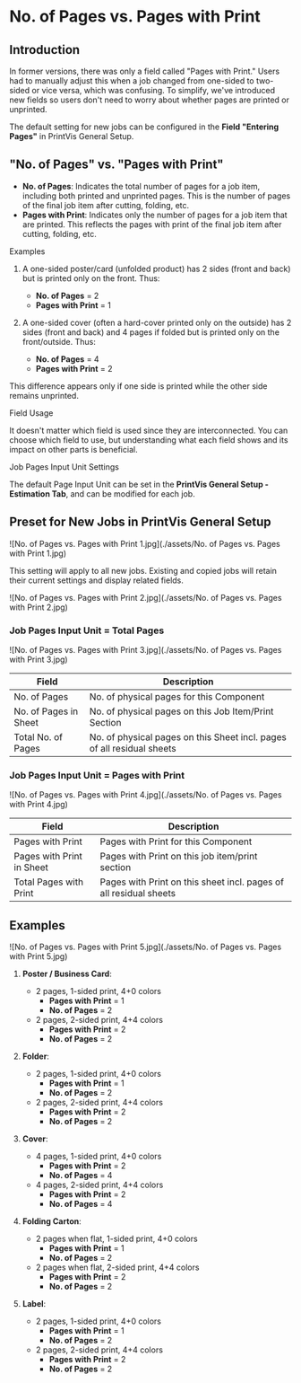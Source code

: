 # No. of Pages vs. Pages with Print


## Introduction

In former versions, there was only a field called "Pages with Print." Users had to manually adjust this when a job changed from one-sided to two-sided or vice versa, which was confusing. To simplify, we've introduced new fields so users don't need to worry about whether pages are printed or unprinted.

The default setting for new jobs can be configured in the **Field "Entering Pages"** in PrintVis General Setup.

## "No. of Pages" vs. "Pages with Print"

- **No. of Pages**: Indicates the total number of pages for a job item, including both printed and unprinted pages. This is the number of pages of the final job item after cutting, folding, etc.
- **Pages with Print**: Indicates only the number of pages for a job item that are printed. This reflects the pages with print of the final job item after cutting, folding, etc.

 Examples

1. A one-sided poster/card (unfolded product) has 2 sides (front and back) but is printed only on the front. Thus:
   - **No. of Pages** = 2
   - **Pages with Print** = 1

2. A one-sided cover (often a hard-cover printed only on the outside) has 2 sides (front and back) and 4 pages if folded but is printed only on the front/outside. Thus:
   - **No. of Pages** = 4
   - **Pages with Print** = 2

This difference appears only if one side is printed while the other side remains unprinted.

 Field Usage

It doesn't matter which field is used since they are interconnected. You can choose which field to use, but understanding what each field shows and its impact on other parts is beneficial.

 Job Pages Input Unit Settings

The default Page Input Unit can be set in the **PrintVis General Setup - Estimation Tab**, and can be modified for each job.

## Preset for New Jobs in PrintVis General Setup

![No. of Pages vs. Pages with Print 1.jpg](./assets/No. of Pages vs. Pages with Print 1.jpg)

This setting will apply to all new jobs. Existing and copied jobs will retain their current settings and display related fields.

![No. of Pages vs. Pages with Print 2.jpg](./assets/No. of Pages vs. Pages with Print 2.jpg)

### Job Pages Input Unit = Total Pages

![No. of Pages vs. Pages with Print 3.jpg](./assets/No. of Pages vs. Pages with Print 3.jpg)

| Field                    | Description                                         |
|--------------------------|-----------------------------------------------------|
| No. of Pages             | No. of physical pages for this Component          |
| No. of Pages in Sheet    | No. of physical pages on this Job Item/Print Section |
| Total No. of Pages       | No. of physical pages on this Sheet incl. pages of all residual sheets |

### Job Pages Input Unit = Pages with Print

![No. of Pages vs. Pages with Print 4.jpg](./assets/No. of Pages vs. Pages with Print 4.jpg)

| Field                        | Description                                           |
|------------------------------|-------------------------------------------------------|
| Pages with Print             | Pages with Print for this Component                  |
| Pages with Print in Sheet    | Pages with Print on this job item/print section      |
| Total Pages with Print       | Pages with Print on this sheet incl. pages of all residual sheets |

## Examples

![No. of Pages vs. Pages with Print 5.jpg](./assets/No. of Pages vs. Pages with Print 5.jpg)

1. **Poster / Business Card**:
   - 2 pages, 1-sided print, 4+0 colors
     - **Pages with Print** = 1
     - **No. of Pages** = 2
   - 2 pages, 2-sided print, 4+4 colors
     - **Pages with Print** = 2
     - **No. of Pages** = 2

2. **Folder**:
   - 2 pages, 1-sided print, 4+0 colors
     - **Pages with Print** = 1
     - **No. of Pages** = 2
   - 2 pages, 2-sided print, 4+4 colors
     - **Pages with Print** = 2
     - **No. of Pages** = 2

3. **Cover**:
   - 4 pages, 1-sided print, 4+0 colors
     - **Pages with Print** = 2
     - **No. of Pages** = 4
   - 4 pages, 2-sided print, 4+4 colors
     - **Pages with Print** = 2
     - **No. of Pages** = 4

4. **Folding Carton**:
   - 2 pages when flat, 1-sided print, 4+0 colors
     - **Pages with Print** = 1
     - **No. of Pages** = 2
   - 2 pages when flat, 2-sided print, 4+4 colors
     - **Pages with Print** = 2
     - **No. of Pages** = 2

5. **Label**:
   - 2 pages, 1-sided print, 4+0 colors
     - **Pages with Print** = 1
     - **No. of Pages** = 2
   - 2 pages, 2-sided print, 4+4 colors
     - **Pages with Print** = 2
     - **No. of Pages** = 2
